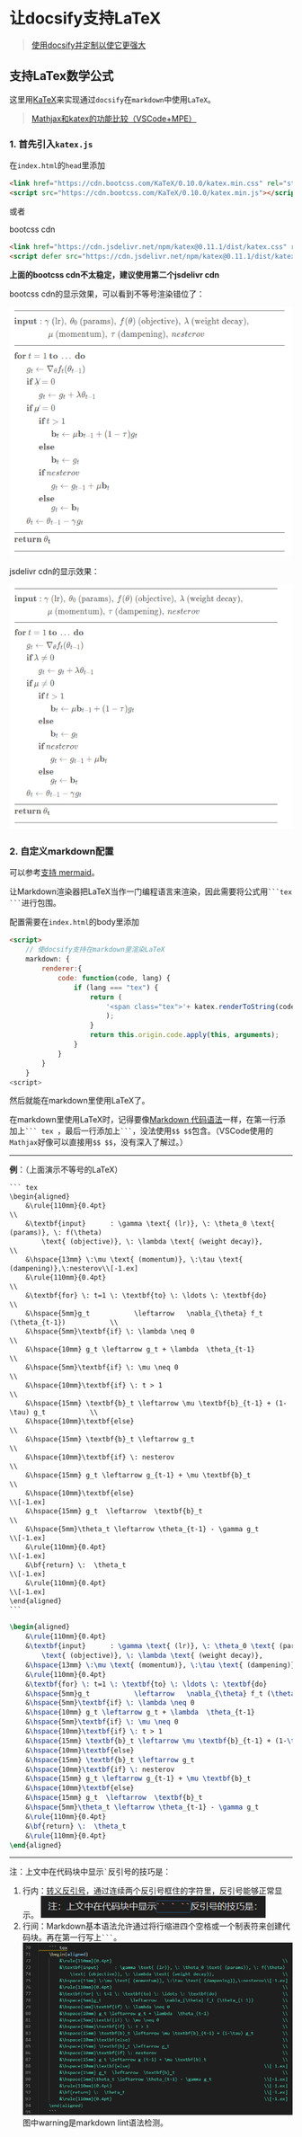 # 让docsify支持LaTeX

> [使用docsify并定制以使它更强大](https://www.cnblogs.com/aopstudio/p/10732512.html)

## 支持LaTex数学公式

这里用[KaTeX](https://katex.org/)来实现通过`docsify`在`markdown`中使用`LaTeX`。

> [Mathjax和katex的功能比较（VSCode+MPE）](https://zhuanlan.zhihu.com/p/381263375)

### 1. 首先引入`katex.js`

在`index.html`的`head`里添加

``` html
<link href="https://cdn.bootcss.com/KaTeX/0.10.0/katex.min.css" rel="stylesheet">
<script src="https://cdn.bootcss.com/KaTeX/0.10.0/katex.min.js"></script>
```

或者

bootcss cdn

``` html
<link href="https://cdn.jsdelivr.net/npm/katex@0.11.1/dist/katex.css" rel="stylesheet" integrity="sha384-bsHo4/LA+lkZv61JspMDQB9QP1TtO4IgOf2yYS+J6VdAYLVyx1c3XKcsHh0Vy8Ws" crossorigin="anonymous">
<script defer src="https://cdn.jsdelivr.net/npm/katex@0.11.1/dist/katex.js" integrity="sha384-4z8mjH4yIpuK9dIQGR1JwbrfYsStrNK6MP+2Enhue4eyo0XlBDXOIPc8b6ZU0ajz" crossorigin="anonymous"></script>
```

**上面的bootcss cdn不太稳定，建议使用第二个jsdelivr cdn**

bootcss cdn的显示效果，可以看到不等号渲染错位了：

![bootcss](./images/bootcss.png)

jsdelivr cdn的显示效果：

![jsdelivr](./images/jsdelivr.png)

### 2. 自定义markdown配置

可以参考[支持 mermaid](https://docsify.js.org/#/zh-cn/markdown?id=%e6%94%af%e6%8c%81-mermaid)。

让Markdown渲染器把LaTeX当作一门编程语言来渲染，因此需要将公式用`` ```tex ``` ``进行包围。

配置需要在`index.html`的body里添加

``` html
<script>
    // 使docsify支持在markdown里渲染LaTeX
    markdown: {
        renderer:{
            code: function(code, lang) {
                if (lang === "tex") {
                    return (
                        '<span class="tex">'+ katex.renderToString(code, {throwOnError: false})+'</span>'
                        );
                    }
                    return this.origin.code.apply(this, arguments);
                }
            }
        }
    }
<script>
```

然后就能在markdown里使用LaTeX了。

在markdown里使用LaTeX时，记得要像[Markdown 代码语法](https://markdown.com.cn/basic-syntax/code.html)一样，在第一行添加上`` ``` tex  ``，最后一行添加上`` ``` ``，没法使用`$$ $$`包含。（VSCode使用的`Mathjax`好像可以直接用`$$ $$`，没有深入了解过。）

---

**例**：（上面演示不等号的LaTeX）

    ``` tex
    \begin{aligned}
        &\rule{110mm}{0.4pt}                                                                 \\
        &\textbf{input}      : \gamma \text{ (lr)}, \: \theta_0 \text{ (params)}, \: f(\theta)
            \text{ (objective)}, \: \lambda \text{ (weight decay)},                          \\
        &\hspace{13mm} \:\mu \text{ (momentum)}, \:\tau \text{ (dampening)},\:nesterov\\[-1.ex]
        &\rule{110mm}{0.4pt}                                                                 \\
        &\textbf{for} \: t=1 \: \textbf{to} \: \ldots \: \textbf{do}                         \\
        &\hspace{5mm}g_t           \leftarrow   \nabla_{\theta} f_t (\theta_{t-1})           \\
        &\hspace{5mm}\textbf{if} \: \lambda \neq 0                                           \\
        &\hspace{10mm} g_t \leftarrow g_t + \lambda  \theta_{t-1}                            \\
        &\hspace{5mm}\textbf{if} \: \mu \neq 0                                               \\
        &\hspace{10mm}\textbf{if} \: t > 1                                                   \\
        &\hspace{15mm} \textbf{b}_t \leftarrow \mu \textbf{b}_{t-1} + (1-\tau) g_t           \\
        &\hspace{10mm}\textbf{else}                                                          \\
        &\hspace{15mm} \textbf{b}_t \leftarrow g_t                                           \\
        &\hspace{10mm}\textbf{if} \: nesterov                                                \\
        &\hspace{15mm} g_t \leftarrow g_{t-1} + \mu \textbf{b}_t                             \\
        &\hspace{10mm}\textbf{else}                                                   \\[-1.ex]
        &\hspace{15mm} g_t  \leftarrow  \textbf{b}_t                                         \\
        &\hspace{5mm}\theta_t \leftarrow \theta_{t-1} - \gamma g_t                    \\[-1.ex]
        &\rule{110mm}{0.4pt}                                                          \\[-1.ex]
        &\bf{return} \:  \theta_t                                                     \\[-1.ex]
        &\rule{110mm}{0.4pt}                                                          \\[-1.ex]
    \end{aligned}
    ```

``` tex
\begin{aligned}
    &\rule{110mm}{0.4pt}                                                                 \\
    &\textbf{input}      : \gamma \text{ (lr)}, \: \theta_0 \text{ (params)}, \: f(\theta)
        \text{ (objective)}, \: \lambda \text{ (weight decay)},                          \\
    &\hspace{13mm} \:\mu \text{ (momentum)}, \:\tau \text{ (dampening)},\:nesterov\\[-1.ex]
    &\rule{110mm}{0.4pt}                                                                 \\
    &\textbf{for} \: t=1 \: \textbf{to} \: \ldots \: \textbf{do}                         \\
    &\hspace{5mm}g_t           \leftarrow   \nabla_{\theta} f_t (\theta_{t-1})           \\
    &\hspace{5mm}\textbf{if} \: \lambda \neq 0                                           \\
    &\hspace{10mm} g_t \leftarrow g_t + \lambda  \theta_{t-1}                            \\
    &\hspace{5mm}\textbf{if} \: \mu \neq 0                                               \\
    &\hspace{10mm}\textbf{if} \: t > 1                                                   \\
    &\hspace{15mm} \textbf{b}_t \leftarrow \mu \textbf{b}_{t-1} + (1-\tau) g_t           \\
    &\hspace{10mm}\textbf{else}                                                          \\
    &\hspace{15mm} \textbf{b}_t \leftarrow g_t                                           \\
    &\hspace{10mm}\textbf{if} \: nesterov                                                \\
    &\hspace{15mm} g_t \leftarrow g_{t-1} + \mu \textbf{b}_t                             \\
    &\hspace{10mm}\textbf{else}                                                   \\[-1.ex]
    &\hspace{15mm} g_t  \leftarrow  \textbf{b}_t                                         \\
    &\hspace{5mm}\theta_t \leftarrow \theta_{t-1} - \gamma g_t                    \\[-1.ex]
    &\rule{110mm}{0.4pt}                                                          \\[-1.ex]
    &\bf{return} \:  \theta_t                                                     \\[-1.ex]
    &\rule{110mm}{0.4pt}                                                          \\[-1.ex]
\end{aligned}
```

---

注：上文中在代码块中显示`` ` ``反引号的技巧是：

1. 行内：[转义反引号](https://markdown.com.cn/basic-syntax/code.html#%E8%BD%AC%E4%B9%89%E5%8F%8D%E5%BC%95%E5%8F%B7)，通过连续两个反引号框住的字符里，反引号能够正常显示。
   ![反引号](./images/%E5%8F%8D%E5%BC%95%E5%8F%B7.png)
2. 行间：Markdown基本语法允许通过将行缩进四个空格或一个制表符来创建代码块。再在第一行写上`` ``` ``。
   ![反引号2](./images/%E5%8F%8D%E5%BC%95%E5%8F%B72.png)
   图中warning是markdown lint语法检测。

